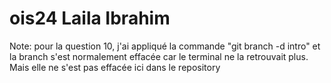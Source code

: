 # ois24 Laila Ibrahim
Note: pour la question 10, j'ai appliqué la commande "git branch -d intro" et la branch s'est normalement effacée car le terminal ne la retrouvait plus. Mais elle ne s'est pas effacée ici dans le repository

